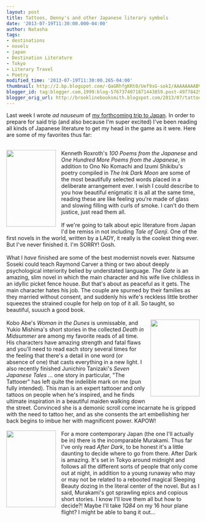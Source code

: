 ```yaml
---
layout: post
title: Tattoos, Denny's and other Japanese literary symbols
date: '2013-07-19T11:30:00.000-04:00'
author: Natasha
tags:
- destinations
- novels
- japan
- Destination Literature
- Tokyo
- Literary Travel
- Poetry
modified_time: '2013-07-19T11:30:00.265-04:00'
thumbnail: http://2.bp.blogspot.com/-QaGRhfgKRt0/Uef9sG-sokI/AAAAAAAABVk/UVsnGZnDEKk/s72-c/ink-dark-moon-love-poems-by-onono-komachi-jane-hirshfield-paperback-cover-art.jpg
blogger_id: tag:blogger.com,1999:blog-5767374071871443859.post-4977842903329159174
blogger_orig_url: http://brooklinebooksmith.blogspot.com/2013/07/tattoos-dennys-and-other-japanese.html
---
```


Last week I wrote <i>ad nauseum</i> of <a href="http://brooklinebooksmith.blogspot.com/2013/07/destination-preparation-for-tokyo.html">my forthcoming trip to Japan</a>. In order to prepare for said trip (and also because I'm super excited) I've been reading all kinds of Japanese literature to get my head in the game as it were. Here are some of my favorites thus far:<br /><br /><div class="separator" style="clear: both; text-align: center;"><a href="http://2.bp.blogspot.com/-QaGRhfgKRt0/Uef9sG-sokI/AAAAAAAABVk/UVsnGZnDEKk/s1600/ink-dark-moon-love-poems-by-onono-komachi-jane-hirshfield-paperback-cover-art.jpg" imageanchor="1" style="clear: left; float: left; margin-bottom: 1em; margin-right: 1em;"><img border="0" height="200" src="http://2.bp.blogspot.com/-QaGRhfgKRt0/Uef9sG-sokI/AAAAAAAABVk/UVsnGZnDEKk/s200/ink-dark-moon-love-poems-by-onono-komachi-jane-hirshfield-paperback-cover-art.jpg" width="129" /></a></div>Kenneth Roxroth's <i>100 Poems from the Japanese</i> and <i>One Hundred More Poems from the Japanese</i>, in addition to Ono No Komachi and Izumi Shikibu's poetry compiled in <i>The Ink Dark Moon</i> are some of the most beautifully selected words placed in a deliberate arrangement ever. I wish I could describe to you how beautiful enigmatic it is all at the same time, reading these are like feeling you're made of glass and slowing filling with curls of smoke. I can't do them justice, just read them all.<br /><br />If we're going to talk about epic literature from Japan I'd be remiss in not including <i>Tale of Genji</i>. One of the first novels in the world, written by a LADY, it really is the coolest thing ever. But I've never finished it. I'm SORRY! Gosh.<br /><br />What I <i>have</i>&nbsp;finished are some of the best modernist novels ever. Natsume Soseki could teach Raymond Carver a thing or two about deeply psychological interiority belied by understated language. <i>The Gate </i>is an amazing, slim novel in which the main character and his wife live childless in an idyllic picket fence house. But that's about as peaceful as it gets. The main character hates his job. The couple are spurned by their families as they married without consent, and suddenly his wife's reckless little brother squeezes the strained couple for help on top of it all. So taught, so beautiful, suuuch a good book.<br /><br /><div class="separator" style="clear: both; text-align: center;"><a href="http://3.bp.blogspot.com/-ylqSrslZpEA/Uef-vWtmXaI/AAAAAAAABVw/OX0yjyLJkig/s1600/574927.jpg" imageanchor="1" style="clear: right; float: right; margin-bottom: 1em; margin-left: 1em;"><img border="0" height="200" src="http://3.bp.blogspot.com/-ylqSrslZpEA/Uef-vWtmXaI/AAAAAAAABVw/OX0yjyLJkig/s200/574927.jpg" width="128" /></a></div>Kobo Abe's <i>Woman in the Dunes </i>is unmissable, and Yukio Mishima's short stories in the collected <i>Death in Midsummer</i>&nbsp;are among my favorite reads of all time. His characters have amazing strength and fatal flaws and you'll need to read each story several times for the feeling that there's a detail in one word (or absence of one) that casts everything in a new light. I also recently finished Junichiro Tanizaki's <i>Seven Japanese Tales</i>&nbsp;... one story in particular, "The Tattooer" has left quite the indelible mark on me (pun fully intended). This man is an expert tattooer and only tattoos on people when he's inspired, and he finds ultimate inspiration in a beautiful maiden walking down the street. Convinced she is a demonic scroll come incarnate he is gripped with the need to tattoo her, and as she consents the art embellishing her back begins to imbue her with magnificent power. KAPOW!<br /><br /><div class="separator" style="clear: both; text-align: center;"><a href="http://4.bp.blogspot.com/-jC9e8YJRvCk/Uef_GFjAjsI/AAAAAAAABV4/iSyZloRerGg/s1600/afterdark.jpg" imageanchor="1" style="clear: left; float: left; margin-bottom: 1em; margin-right: 1em;"><img border="0" height="200" src="http://4.bp.blogspot.com/-jC9e8YJRvCk/Uef_GFjAjsI/AAAAAAAABV4/iSyZloRerGg/s200/afterdark.jpg" width="129" /></a></div>For a more contemporary Japan (the one I'll actually be in) there is the incomparable Murakami. Thus far I've only read <i>After Dark</i>, to be honest it's a little daunting to decide where to go from there. After Dark is amazing. It's set in Tokyo around midnight and follows all the different sorts of people that only come out at night, in addition to a young runaway who may or may not be related to a rebooted magical Sleeping Beauty dozing in the literal center of the novel. But as I said, Murakami's got sprawling epics and copious short stories. I know I'll love them all but how to decide?! Maybe I'll take <i>1Q84 </i>on my 16 hour plane flight? I might be able to bang it out...